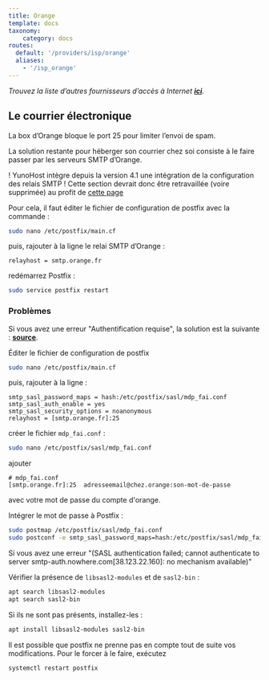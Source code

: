 ```yaml
---
title: Orange 
template: docs
taxonomy:
    category: docs
routes:
  default: '/providers/isp/orange'
  aliases:
    - '/isp_orange'
---
```


*Trouvez la liste d’autres fournisseurs d’accès à Internet **[ici](/install/providers/isp/)**.*

## Le courrier électronique

La box d’Orange bloque le port 25 pour limiter l’envoi de spam.

La solution restante pour héberger son courrier chez soi consiste à le faire passer par les serveurs SMTP d’Orange.

! YunoHost intègre depuis la version 4.1 une intégration de la configuration des relais SMTP
! Cette section devrait donc être retravaillée (voire supprimée) au profit de [cette page](/email_configure_relay)

Pour cela, il faut éditer le fichier de configuration de postfix avec la commande :

```bash
sudo nano /etc/postfix/main.cf
```

puis, rajouter à la ligne le relai SMTP d’Orange :

```text
relayhost = smtp.orange.fr
```

redémarrez Postfix :

```bash
sudo service postfix restart
```

### Problèmes

Si vous avez une erreur "Authentification requise", la solution est la suivante : **[source](http://viruslocker.free.fr/?page_id=1749)**.

Éditer le fichier de configuration de postfix

```bash
sudo nano /etc/postfix/main.cf
```

puis, rajouter à la ligne :

```text
smtp_sasl_password_maps = hash:/etc/postfix/sasl/mdp_fai.conf
smtp_sasl_auth_enable = yes
smtp_sasl_security_options = noanonymous
relayhost = [smtp.orange.fr]:25
```

créer le fichier `mdp_fai.conf` :

```bash
sudo nano /etc/postfix/sasl/mdp_fai.conf
```

ajouter

```text
# mdp_fai.conf
[smtp.orange.fr]:25  adresseemail@chez.orange:son-mot-de-passe
```

avec votre mot de passe du compte d'orange.

Intégrer le mot de passe à Postfix :

```bash
sudo postmap /etc/postfix/sasl/mdp_fai.conf
sudo postconf -e smtp_sasl_password_maps=hash:/etc/postfix/sasl/mdp_fai.conf
```

Si vous avez une erreur "(SASL authentication failed; cannot authenticate to server smtp-auth.nowhere.com[38.123.22.160]: no mechanism available)"

Vérifier la présence de `libsasl2-modules` et de `sasl2-bin` :

```bash
apt search libsasl2-modules
apt search sasl2-bin
```

Si ils ne sont pas présents, installez-les :

```bash
apt install libsasl2-modules sasl2-bin
```

Il est possible que postfix ne prenne pas en compte tout de suite vos modifications. Pour le forcer à le faire, exécutez

```bash
systemctl restart postfix
```
